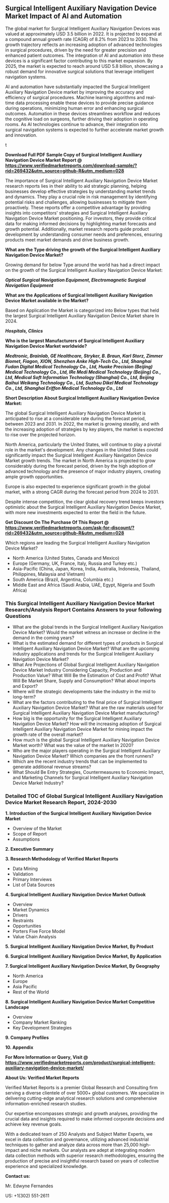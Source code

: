 <h2>Surgical Intelligent Auxiliary Navigation Device Market Impact of AI and Automation</h2><p>The global market for Surgical Intelligent Auxiliary Navigation Devices was valued at approximately USD 3.5 billion in 2022. It is projected to expand at a compound annual growth rate (CAGR) of 8.2% from 2023 to 2030. This growth trajectory reflects an increasing adoption of advanced technologies in surgical procedures, driven by the need for greater precision and enhanced patient outcomes. The integration of AI and automation into these devices is a significant factor contributing to this market expansion. By 2025, the market is expected to reach around USD 5.8 billion, showcasing a robust demand for innovative surgical solutions that leverage intelligent navigation systems.</p><p>AI and automation have substantially impacted the Surgical Intelligent Auxiliary Navigation Device market by improving the accuracy and efficiency of surgical procedures. Machine learning algorithms and real-time data processing enable these devices to provide precise guidance during operations, minimizing human error and enhancing surgical outcomes. Automation in these devices streamlines workflow and reduces the cognitive load on surgeons, further driving their adoption in operating rooms. As AI technologies continue to advance, their integration into surgical navigation systems is expected to further accelerate market growth and innovation.</p>t</p><p id="" class=""><strong>Download Full PDF Sample Copy of Surgical Intelligent Auxiliary Navigation Device Market Report @ <a href="https://www.verifiedmarketreports.com/download-sample/?rid=269432&utm_source=github-R&utm_medium=028" target="_blank">https://www.verifiedmarketreports.com/download-sample/?rid=269432&utm_source=github-R&utm_medium=028</a></strong></p><p>The importance of&nbsp;Surgical Intelligent Auxiliary Navigation Device Market research reports lies in their ability to aid strategic planning, helping businesses develop effective strategies by understanding market trends and dynamics. They play a crucial role in risk management by identifying potential risks and challenges, allowing businesses to mitigate them proactively. These reports offer a competitive advantage by providing insights into competitors' strategies and Surgical Intelligent Auxiliary Navigation Device Market positioning. For investors, they provide critical data for making informed decisions by highlighting market forecasts and growth potential. Additionally, market research reports guide product development by understanding consumer needs and preferences, ensuring products meet market demands and drive business growth.</p><p><strong>What are the&nbsp;Type driving the growth of the Surgical Intelligent Auxiliary Navigation Device Market?</strong></p><p id="" class="">Growing demand for below Type around the world has had a direct impact on the growth of the Surgical Intelligent Auxiliary Navigation Device Market:</p><em><strong>Optical Surgical Navigation Equipment, Electromagnetic Surgical Navigation Equipment</strong></em></p><strong>What are the&nbsp;Applications&nbsp;of Surgical Intelligent Auxiliary Navigation Device Market available in the Market?</strong></p><p id="" class="">Based on Application the Market is categorized into Below types that held the largest Surgical Intelligent Auxiliary Navigation Device Market share In 2024.</p><em><strong>Hospitals, Clinics</strong></em></p><strong>Who is the largest Manufacturers of Surgical Intelligent Auxiliary Navigation Device Market worldwide?</strong></p><p><em><strong>Medtronic, Brainlab, GE Healthcare, Stryker, B. Braun, Karl Storz, Zimmer Biomet, Fiagon, XION, Shenzhen Anke High-Tech Co., Ltd, Shanghai Fudan Digital Medical Technology Co., Ltd, Huake Precision (Beijing) Medical Technology Co., Ltd, IRe Medi Medical Technology (Beijing) Co., Ltd, Medical Soft Information Technology (Shanghai) Co., Ltd, Beijing Baihui Weikang Technology Co., Ltd, Suzhou Dikel Medical Technology Co., Ltd, Shanghai Eriffon Medical Technology Co., Ltd</strong></em></p><p id="" class=""><strong>Short Description About Surgical Intelligent Auxiliary Navigation Device Market:</strong></p><p>The global Surgical Intelligent Auxiliary Navigation Device Market is anticipated to rise at a considerable rate during the forecast period, between 2023 and 2031. In 2022, the market is growing steadily, and with the increasing adoption of strategies by key players, the market is expected to rise over the projected horizon.</p><p>North America, particularly the United States, will continue to play a pivotal role in the market's development. Any changes in the United States could significantly impact the Surgical Intelligent Auxiliary Navigation Device Market growth trends. The market in North America is projected to grow considerably during the forecast period, driven by the high adoption of advanced technology and the presence of major industry players, creating ample growth opportunities.</p><p>Europe is also expected to experience significant growth in the global market, with a strong CAGR during the forecast period from 2024 to 2031.</p><p>Despite intense competition, the clear global recovery trend keeps investors optimistic about the Surgical Intelligent Auxiliary Navigation Device Market, with more new investments expected to enter the field in the future.</p><p id="" class=""><strong>Get Discount On The Purchase Of This Report @ <a href="https://www.verifiedmarketreports.com/ask-for-discount/?rid=269432&utm_source=github-R&utm_medium=028" target="_blank">https://www.verifiedmarketreports.com/ask-for-discount/?rid=269432&utm_source=github-R&utm_medium=028</a></strong></p>Which regions are leading the Surgical Intelligent Auxiliary Navigation Device Market?</p><ul><li>North America (United States, Canada and Mexico)</li><li>Europe (Germany, UK, France, Italy, Russia and Turkey etc.)</li><li>Asia-Pacific (China, Japan, Korea, India, Australia, Indonesia, Thailand, Philippines, Malaysia and Vietnam)</li><li>South America (Brazil, Argentina, Columbia etc.)</li><li>Middle East and Africa (Saudi Arabia, UAE, Egypt, Nigeria and South Africa)</li></ul><h3 id="" class="">This Surgical Intelligent Auxiliary Navigation Device Market Research/Analysis Report Contains Answers to your following Questions</h3><ul><li>What are the global trends in the Surgical Intelligent Auxiliary Navigation Device Market? Would the market witness an increase or decline in the demand in the coming years?</li><li>What is the estimated demand for different types of products in Surgical Intelligent Auxiliary Navigation Device Market? What are the upcoming industry applications and trends for the Surgical Intelligent Auxiliary Navigation Device Market?</li><li>What Are Projections of Global Surgical Intelligent Auxiliary Navigation Device Market Industry Considering Capacity, Production and Production Value? What Will Be the Estimation of Cost and Profit? What Will Be Market Share, Supply and Consumption? What about imports and Export?</li><li>Where will the strategic developments take the industry in the mid to long-term?</li><li>What are the factors contributing to the final price of Surgical Intelligent Auxiliary Navigation Device Market? What are the raw materials used for Surgical Intelligent Auxiliary Navigation Device Market manufacturing?</li><li>How big is the opportunity for the Surgical Intelligent Auxiliary Navigation Device Market? How will the increasing adoption of Surgical Intelligent Auxiliary Navigation Device Market for mining impact the growth rate of the overall market?</li><li>How much is the global Surgical Intelligent Auxiliary Navigation Device Market worth? What was the value of the market In 2020?</li><li>Who are the major players operating in the Surgical Intelligent Auxiliary Navigation Device Market? Which companies are the front runners?</li><li>Which are the recent industry trends that can be implemented to generate additional revenue streams?</li><li>What Should Be Entry Strategies, Countermeasures to Economic Impact, and Marketing Channels for Surgical Intelligent Auxiliary Navigation Device Market Industry?</li></ul><h3 id="" class="">Detailed TOC of Global Surgical Intelligent Auxiliary Navigation Device Market Research Report, 2024-2030</h3><p id="" class=""><strong>1. Introduction of the Surgical Intelligent Auxiliary Navigation Device Market</strong></p><ul><li>Overview of the Market</li><li>Scope of Report</li><li>Assumptions</li></ul><p id="" class=""><strong>2. Executive Summary</strong></p><p id="" class=""><strong>3. Research Methodology of Verified Market Reports</strong></p><ul><li>Data Mining</li><li>Validation</li><li>Primary Interviews</li><li>List of Data Sources</li></ul><p id="" class=""><strong>4. Surgical Intelligent Auxiliary Navigation Device Market Outlook</strong></p><ul><li>Overview</li><li>Market Dynamics</li><li>Drivers</li><li>Restraints</li><li>Opportunities</li><li>Porters Five Force Model</li><li>Value Chain Analysis</li></ul><p id="" class=""><strong>5. Surgical Intelligent Auxiliary Navigation Device Market, By Product</strong></p><p id="" class=""><strong>6. Surgical Intelligent Auxiliary Navigation Device Market, By Application</strong></p><p id="" class=""><strong>7. Surgical Intelligent Auxiliary Navigation Device Market, By Geography</strong></p><ul><li>North America</li><li>Europe</li><li>Asia Pacific</li><li>Rest of the World</li></ul><p id="" class=""><strong>8. Surgical Intelligent Auxiliary Navigation Device Market Competitive Landscape</strong></p><ul><li>Overview</li><li>Company Market Ranking</li><li>Key Development Strategies</li></ul><p id="" class=""><strong>9. Company Profiles</strong></p><p id="" class=""><strong>10. Appendix</strong></p><p id="" class=""><strong>For More Information or Query, Visit @ <a href="https://www.verifiedmarketreports.com/product/surgical-intelligent-auxiliary-navigation-device-market/" target="_blank">https://www.verifiedmarketreports.com/product/surgical-intelligent-auxiliary-navigation-device-market/</a></strong></p><p id="" class=""><strong>About Us: Verified Market Reports</strong></p><p id="" class="">Verified Market Reports is a premier Global Research and Consulting firm serving a diverse clientele of over 5000+ global customers. We specialize in delivering cutting-edge analytical research solutions and comprehensive information-enriched research studies.</p><p id="" class="">Our expertise encompasses strategic and growth analyses, providing the crucial data and insights required to make informed corporate decisions and achieve key revenue goals.</p><p id="" class="">With a dedicated team of 250 Analysts and Subject Matter Experts, we excel in data collection and governance, utilizing advanced industrial techniques to gather and analyze data across more than 25,000 high-impact and niche markets. Our analysts are adept at integrating modern data collection methods with superior research methodologies, ensuring the production of precise and insightful research based on years of collective experience and specialized knowledge.</p><p id="" class=""><strong>Contact us:</strong></p><p id="" class="">Mr. Edwyne Fernandes</p><p id="" class="">US: +1(302) 551-2611</p>